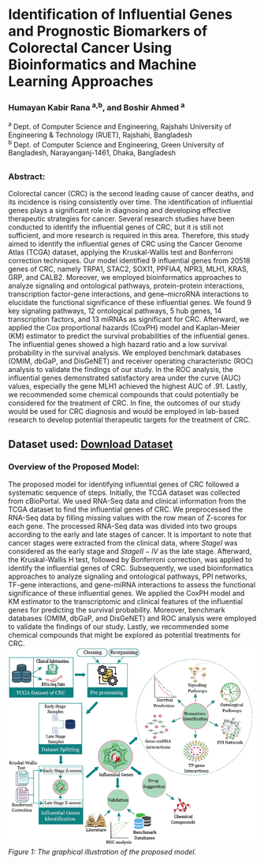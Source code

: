 # Identification of Influential Genes and Prognostic Biomarkers of Colorectal Cancer Using Bioinformatics and Machine Learning Approaches

### Humayan Kabir Rana <sup>a,b</sup>, and Boshir Ahmed <sup>a</sup>
<sup>a</sup> Dept. of Computer Science and Engineering, Rajshahi University of Engineering & Technology (RUET), Rajshahi, Bangladesh</br>
<sup>b</sup> Dept. of Computer Science and Engineering, Green University of Bangladesh, Narayanganj-1461, Dhaka, Bangladesh
##

### Abstract: 
Colorectal cancer (CRC) is the second leading cause of cancer deaths, and its incidence is rising consistently over time. The identification of influential genes plays a significant role in diagnosing and developing effective therapeutic strategies for cancer. Several research studies have been conducted to identify the influential genes of CRC, but it is still not sufficient, and more research is required in this area. Therefore, this study aimed to identify the influential genes of CRC using the Cancer Genome Atlas (TCGA) dataset, applying the Kruskal-Wallis test and Bonferroni correction techniques. Our model identified 9 influential genes from 20518 genes of CRC, namely TRPA1, STAC2, SOX11, PPFIA4, NPR3, MLH1, KRAS, GRP, and CALB2. Moreover, we employed bioinformatics approaches to analyze signaling and ontological pathways, protein-protein interactions, transcription factor-gene interactions, and gene–microRNA interactions to elucidate the functional significance of these influential genes. We found 9 key signaling pathways, 12 ontological pathways, 5 hub genes, 14 transcription factors, and 13 miRNAs as significant for CRC. Afterward, we applied the Cox proportional hazards (CoxPH) model and Kaplan-Meier (KM) estimator to predict the survival probabilities of the influential genes. The influential genes showed a high hazard ratio and a low survival probability in the survival analysis. We employed benchmark databases (OMIM, dbGaP, and DisGeNET) and receiver operating characteristic (ROC) analysis to validate the findings of our study.  In the ROC analysis, the influential genes demonstrated satisfactory area under the curve (AUC) values, especially the gene MLH1 achieved the highest AUC of .91. Lastly, we recommended some chemical compounds that could potentially be considered for the treatment of CRC. In fine, the outcomes of our study would be used for CRC diagnosis and would be employed in lab-based research to develop potential therapeutic targets for the treatment of CRC.

## Dataset used: [Download Dataset](https://drive.google.com/drive/folders/1ld7jrUADl9o7cMsZr9IjEVUZLZed1qIi?usp=sharing)

### Overview of the Proposed Model:
The proposed model for identifying influential genes of CRC followed a systematic sequence of steps. Initially, the TCGA dataset was collected from cBioPortal. We used RNA-Seq data and clinical information from the TCGA dataset to find the influential genes of CRC. We preprocessed the RNA-Seq data by filling missing values with the row mean of Z-scores for each gene. The processed RNA-Seq data was divided into two groups according to the early and late stages of cancer. It is important to note that cancer stages were extracted from the clinical data, where $Stage I$ was considered as the early stage and $Stage II-IV$ as the late stage. Afterward, the Kruskal-Wallis H test, followed by Bonferroni correction, was applied to identify the influential genes of CRC. Subsequently, we used bioinformatics approaches to analyze signaling and ontological pathways, PPI networks, TF-gene interactions, and gene-miRNA interactions to assess the functional significance of these influential genes. We applied the CoxPH model and KM estimator to the transcriptomic and clinical features of the influential genes for predicting the survival probability. Moreover, benchmark databases (OMIM, dbGaP, and DisGeNET) and ROC analysis were employed to validate the findings of our study. Lastly, we recommended some chemical compounds that might be explored as potential treatments for CRC.
![Process_Diagram](Process_Diagram.png) </br>
*Figure 1: The graphical illustration of the proposed model.*
##
